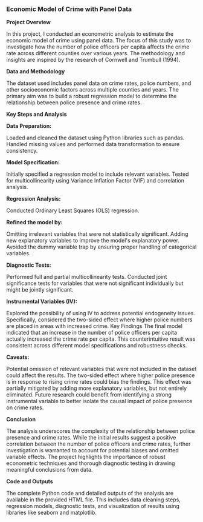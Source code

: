 ### **Economic Model of Crime with Panel Data**

**Project Overview**

In this project, I conducted an econometric analysis to estimate the economic model of crime using panel data. The focus of this study was to investigate how the number of police officers per capita affects the crime rate across different counties over various years. The methodology and insights are inspired by the research of Cornwell and Trumbull (1994).

**Data and Methodology**

The dataset used includes panel data on crime rates, police numbers, and other socioeconomic factors across multiple counties and years. The primary aim was to build a robust regression model to determine the relationship between police presence and crime rates.

**Key Steps and Analysis**

**Data Preparation:**

Loaded and cleaned the dataset using Python libraries such as pandas.
Handled missing values and performed data transformation to ensure consistency.

**Model Specification:**

Initially specified a regression model to include relevant variables.
Tested for multicollinearity using Variance Inflation Factor (VIF) and correlation analysis.

**Regression Analysis:**

Conducted Ordinary Least Squares (OLS) regression.

**Refined the model by:**

Omitting irrelevant variables that were not statistically significant.
Adding new explanatory variables to improve the model's explanatory power.
Avoided the dummy variable trap by ensuring proper handling of categorical variables.

**Diagnostic Tests:**

Performed full and partial multicollinearity tests.
Conducted joint significance tests for variables that were not significant individually but might be jointly significant.

**Instrumental Variables (IV):**

Explored the possibility of using IV to address potential endogeneity issues. Specifically, considered the two-sided effect where higher police numbers are placed in areas with increased crime.
Key Findings
The final model indicated that an increase in the number of police officers per capita actually increased the crime rate per capita.
This counterintuitive result was consistent across different model specifications and robustness checks.

**Caveats:**

Potential omission of relevant variables that were not included in the dataset could affect the results.
The two-sided effect where higher police presence is in response to rising crime rates could bias the findings. This effect was partially mitigated by adding more explanatory variables, but not entirely eliminated.
Future research could benefit from identifying a strong instrumental variable to better isolate the causal impact of police presence on crime rates.

**Conclusion**

The analysis underscores the complexity of the relationship between police presence and crime rates. While the initial results suggest a positive correlation between the number of police officers and crime rates, further investigation is warranted to account for potential biases and omitted variable effects. The project highlights the importance of robust econometric techniques and thorough diagnostic testing in drawing meaningful conclusions from data.

**Code and Outputs**

The complete Python code and detailed outputs of the analysis are available in the provided HTML file. This includes data cleaning steps, regression models, diagnostic tests, and visualization of results using libraries like seaborn and matplotlib.

